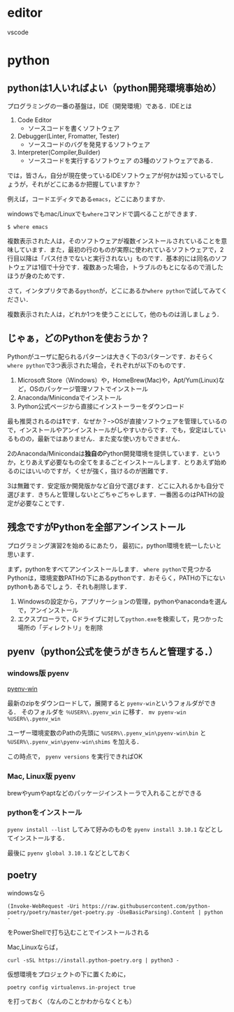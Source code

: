 # editor

vscode

# python

## pythonは1人いればよい（python開発環境事始め）

プログラミングの一番の基盤は，IDE（開発環境）である．IDEとは

1. Code Editor
    - ソースコードを書くソフトウェア
2. Debugger(Linter, Fromatter, Tester)
    - ソースコードのバグを発見するソフトウェア
3. Interpreter(Compiler,Builder)
    - ソースコードを実行するソフトウェア
の3種のソフトウェアである．

では，皆さん，自分が現在使っているIDEソフトウェアが何かは知っているでしょうが，それがどこにあるか把握していますか？

例えば，コードエディタである`emacs`，どこにありますか．

windowsでもmac/Linuxでも`where`コマンドで調べることができます．

```
$ where emacs
```

複数表示された人は，そのソフトウェアが複数インストールされていることを意味しています．また，最初の行のものが実際に使われているソフトウェアで，2行目以降は「パス付きでないと実行されない」ものです．基本的には同名のソフトウェアは1個で十分です．複数あった場合，トラブルのもとになるので消したほうが身のためです．

さて，インタプリタである`python`が，どこにあるか`where python`で試してみてください．

複数表示された人は，どれか1つを使うことにして，他のものは消しましょう．

## じゃぁ，どのPythonを使おうか？

Pythonがユーザに配られるパターンは大きく下の3パターンです．おそらく`where python`で3つ表示された場合，それぞれが以下のものです．

1. Microsoft Store（Windows）や，HomeBrew(Mac)や，Apt/Yum(Linux)など，OSのパッケージ管理ソフトでインストール
2. Anaconda/Minicondaでインストール
3. Python公式ページから直接にインストーラーをダウンロード

最も推奨されるのは**1**です．なぜか？ｰ>OSが直接ソフトウェアを管理しているので，インストールやアンインストールがしやすいからです．でも，安定はしているものの，最新ではありません．また変な使い方もできません．

2のAnaconda/Minicondaは**独自の**Python開発環境を提供しています．というか，とりあえず必要なもの全てをまるごとインストールします．とりあえず始めるのにはいいのですが，くせが強く，抜けるのが困難です．

3は無難です．安定版か開発版かなど自分で選びます．どこに入れるかも自分で選びます．きちんと管理しないとごちゃごちゃします．一番困るのはPATHの設定が必要なことです．

## 残念ですがPythonを全部アンインストール

プログラミング演習2を始めるにあたり，
最初に，python環境を統一したいと思います．

まず，pythonをすべてアンインストールします．
`where python`で見つかるPythonは，環境変数PATHの下にあるpythonです．おそらく，PATHの下にないpythonもあるでしょう．それも削除します．

1. Windowsの設定から，アプリケーションの管理，pythonやanacondaを選んで，アンインストール
2. エクスプローラで，Cドライブに対して`python.exe`を検索して，見つかった場所の「ディレクトリ」を削除

## pyenv（python公式を使うがきちんと管理する．）

### windows版 pyenv 

[pyenv-win](https://github.com/pyenv-win/pyenv-win/releases)

最新のzipをダウンロードして，展開すると
`pyenv-win`というフォルダができる．
そのフォルダを
`％USER%\.pyenv_win`
に移す．
`mv pyenv-win %USER%\.pyenv_win`

ユーザー環境変数のPathの先頭に
`%USER%\.pyenv_win\pyenv-win\bin`
と
`%USER%\.pyenv_win\pyenv-win\shims`
を加える．

この時点で，
`pyenv versions`
を実行できればOK

### Mac, Linux版 pyenv

brewやyumやaptなどのパッケージインストーラで入れることができる

### pythonをインストール

`pyenv install --list`
してみて好みのものを
`pyenv install 3.10.1`
などとしてインストールする．

最後に
`pyenv global 3.10.1`
などとしておく


## poetry

windowsなら
```{pwsh}
(Invoke-WebRequest -Uri https://raw.githubusercontent.com/python-poetry/poetry/master/get-poetry.py -UseBasicParsing).Content | python -
```
をPowerShellで打ち込むことでインストールされる

Mac,Linuxならば，
```
curl -sSL https://install.python-poetry.org | python3 -
```

仮想環境をプロジェクトの下に置くために，
```
poetry config virtualenvs.in-project true
```
を打っておく（なんのことかわからなくとも）

